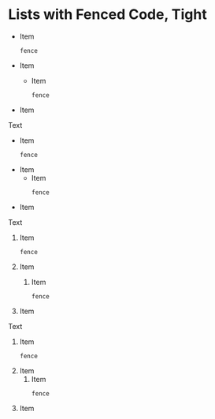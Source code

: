 # Lists with Fenced Code, Tight

- Item

  ```text
  fence
  ```

- Item
  - Item

    ```text
    fence
    ```

- Item

Text

- Item
  ```text
  fence
  ```
- Item
  - Item
    ```text
    fence
    ```
- Item

Text

1. Item

   ```text
   fence
   ```

1. Item
   1. Item

      ```text
      fence
      ```

1. Item

Text

1. Item
   ```text
   fence
   ```
1. Item
   1. Item
      ```text
      fence
      ```
1. Item

<!-- markdownlint-configure-file {
  "MD031": {
    "list_items": false
  }
} -->
